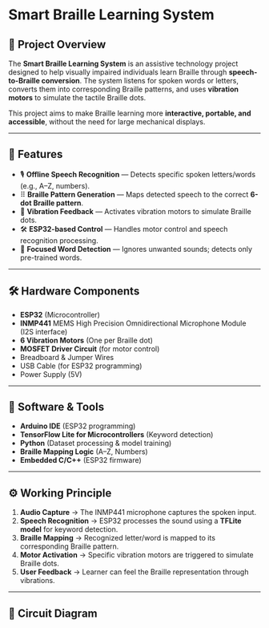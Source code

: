 #  Smart Braille Learning System

## 📌 Project Overview
The **Smart Braille Learning System** is an assistive technology project designed to help visually impaired individuals learn Braille through **speech-to-Braille conversion**. The system listens for spoken words or letters, converts them into corresponding Braille patterns, and uses **vibration motors** to simulate the tactile Braille dots.

This project aims to make Braille learning more **interactive, portable, and accessible**, without the need for large mechanical displays.

---

## 🚀 Features
- 🎙 **Offline Speech Recognition** — Detects specific spoken letters/words (e.g., A–Z, numbers).
- ⠿ **Braille Pattern Generation** — Maps detected speech to the correct **6-dot Braille pattern**.
- 🔔 **Vibration Feedback** — Activates vibration motors to simulate Braille dots.
- 🛠 **ESP32-based Control** — Handles motor control and speech recognition processing.
- 🎯 **Focused Word Detection** — Ignores unwanted sounds; detects only pre-trained words.

---

## 🛠 Hardware Components
- **ESP32** (Microcontroller)
- **INMP441** MEMS High Precision Omnidirectional Microphone Module (I2S interface)
- **6 Vibration Motors** (One per Braille dot)
- **MOSFET Driver Circuit** (for motor control)
- Breadboard & Jumper Wires
- USB Cable (for ESP32 programming)
- Power Supply (5V)

---

## 🧠 Software & Tools
- **Arduino IDE** (ESP32 programming)
- **TensorFlow Lite for Microcontrollers** (Keyword detection)
- **Python** (Dataset processing & model training)
- **Braille Mapping Logic** (A–Z, Numbers)
- **Embedded C/C++** (ESP32 firmware)

---

## ⚙️ Working Principle
1. **Audio Capture** → The INMP441 microphone captures the spoken input.
2. **Speech Recognition** → ESP32 processes the sound using a **TFLite model** for keyword detection.
3. **Braille Mapping** → Recognized letter/word is mapped to its corresponding Braille pattern.
4. **Motor Activation** → Specific vibration motors are triggered to simulate Braille dots.
5. **User Feedback** → Learner can feel the Braille representation through vibrations.

---

## 🔌 Circuit Diagram
